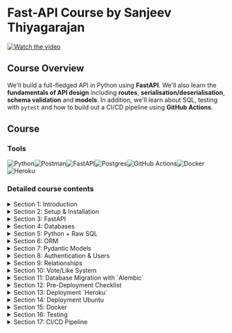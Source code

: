 # Fast-API Course by Sanjeev Thiyagarajan

[![Watch the video](https://img.youtube.com/vi/https://www.youtube.com/watch?v=0sOvCWFmrtA/default.jpg)](https://www.youtube.com/watch?v=0sOvCWFmrtA&t=605s)

## Course Overview

We'll build a full-fledged API in Python using **FastAPI**. We'll also learn the **fundamentals of API design** including **routes**, **serialisation/deserialisation**, **schema validation** and **models**. In addition, we'll learn about SQL, testing with `pytest` and how to build out a CI/CD pipeline using **GitHub Actions**.

## Course

### Tools

![Python](https://img.shields.io/badge/python-3670A0?style=for-the-badge&logo=python&logoColor=ffdd54)![Postman](https://img.shields.io/badge/Postman-FF6C37?style=for-the-badge&logo=postman&logoColor=white)![FastAPI](https://img.shields.io/badge/FastAPI-005571?style=for-the-badge&logo=fastapi)![Postgres](https://img.shields.io/badge/postgres-%23316192.svg?style=for-the-badge&logo=postgresql&logoColor=white)![GitHub Actions](https://img.shields.io/badge/github%20actions-%232671E5.svg?style=for-the-badge&logo=githubactions&logoColor=white)![Docker](https://img.shields.io/badge/docker-%230db7ed.svg?style=for-the-badge&logo=docker&logoColor=white)![Heroku](https://img.shields.io/badge/heroku-%23430098.svg?style=for-the-badge&logo=heroku&logoColor=white)

### Detailed course contents

<details>
<summary>Section 1: Introduction</summary>

- [00:00](https://www.youtube.com/watch?v=0sOvCWFmrtA&t=0s) Intro
- [06:33](https://www.youtube.com/watch?v=0sOvCWFmrtA&t=393s) Project Overview

</details>
<details>
<summary>Section 2: Setup & Installation</summary>

- [11:22](https://www.youtube.com/watch?v=0sOvCWFmrtA&t=682s) Mac Python Installation
- [13:15](https://www.youtube.com/watch?v=0sOvCWFmrtA&t=795s) Mac VS Code install and setup
- [16:37](https://www.youtube.com/watch?v=0sOvCWFmrtA&t=997s) Windows Python Installation
- [18:30](https://www.youtube.com/watch?v=0sOvCWFmrtA&t=1110s) Windows VS Code install and setup
- [22:11](https://www.youtube.com/watch?v=0sOvCWFmrtA&t=1331s) Python virtual Env Basics
- [24:35](https://www.youtube.com/watch?v=0sOvCWFmrtA&t=1475s) Virtual Env on windows
- [28:56](https://www.youtube.com/watch?v=0sOvCWFmrtA&t=1736s) Virtual Env on Mac

</details>
<details>
<summary>Section 3: FastAPI</summary>

- [34:17](https://www.youtube.com/watch?v=0sOvCWFmrtA&t=2057s) Install dependencies w/ pip
- [36:21](https://www.youtube.com/watch?v=0sOvCWFmrtA&t=2181s) Starting FastAPI
- [39:23](https://www.youtube.com/watch?v=0sOvCWFmrtA&t=2363s) Path Operations
- [53:22](https://www.youtube.com/watch?v=0sOvCWFmrtA&t=3202s) Intro `postman`
- [57:34](https://www.youtube.com/watch?v=0sOvCWFmrtA&t=3454s) HTTP Requests
- [1:07:29](https://www.youtube.com/watch?v=0sOvCWFmrtA&t=4049s) Schema Validation with Pydantic
- [1:22:45](https://www.youtube.com/watch?v=0sOvCWFmrtA&t=4965s) CRUD Operations
- [1:29:44](https://www.youtube.com/watch?v=0sOvCWFmrtA&t=5384s) Storing in Array
- [1:34:06](https://www.youtube.com/watch?v=0sOvCWFmrtA&t=5646s) Creating
- [1:38:15](https://www.youtube.com/watch?v=0sOvCWFmrtA&t=5895s) Postman Collections & saving requests
- [1:39:47](https://www.youtube.com/watch?v=0sOvCWFmrtA&t=5987s) Retrieve One
- [1:48:10](https://www.youtube.com/watch?v=0sOvCWFmrtA&t=6490s) Path order Matters
- [1:52:46](https://www.youtube.com/watch?v=0sOvCWFmrtA&t=6766s) Changing response Status Codes
- [2:01:49](https://www.youtube.com/watch?v=0sOvCWFmrtA&t=7309s) Deleting
- [2:10:31](https://www.youtube.com/watch?v=0sOvCWFmrtA&t=7831s) Updating
- [2:18:02](https://www.youtube.com/watch?v=0sOvCWFmrtA&t=8282s) Automatic Documentation
- [2:21:34](https://www.youtube.com/watch?v=0sOvCWFmrtA&t=8494s) Python packages

</details>
<details>
<summary>Section 4: Databases</summary>

- [2:24:11](https://www.youtube.com/watch?v=0sOvCWFmrtA&t=8651s) Database Intro
- [2:28:54](https://www.youtube.com/watch?v=0sOvCWFmrtA&t=8934s) Postgres Windows Install
- [2:31:28](https://www.youtube.com/watch?v=0sOvCWFmrtA&t=9088s) Postgres Mac Install
- [2:34:26](https://www.youtube.com/watch?v=0sOvCWFmrtA&t=9266s) Database Schema & Tables
- [2:44:35](https://www.youtube.com/watch?v=0sOvCWFmrtA&t=9875s) Managing Postgres with PgAdmin GUI
- [3:12:10](https://www.youtube.com/watch?v=0sOvCWFmrtA&t=11530s) Your first SQL Query
- [3:19:43](https://www.youtube.com/watch?v=0sOvCWFmrtA&t=11983s) Filter results with - "where"
- [3:22:55](https://www.youtube.com/watch?v=0sOvCWFmrtA&t=12175s) SQL Operators
- [3:26:38](https://www.youtube.com/watch?v=0sOvCWFmrtA&t=12398s) IN
- [3:28:07](https://www.youtube.com/watch?v=0sOvCWFmrtA&t=12487s) Pattern matching with LIKE
- [3:31:59](https://www.youtube.com/watch?v=0sOvCWFmrtA&t=12719s) Ordering Results
- [3:36:27](https://www.youtube.com/watch?v=0sOvCWFmrtA&t=12987s) LIMIT & OFFSET
- [3:39:21](https://www.youtube.com/watch?v=0sOvCWFmrtA&t=13161s) Modifying Data

</details>
<details>
<summary>Section 5: Python + Raw SQL</summary>

- [3:53:48](https://www.youtube.com/watch?v=0sOvCWFmrtA&t=14028s) Setup App Database
- [3:58:21](https://www.youtube.com/watch?v=0sOvCWFmrtA&t=14301s) Connecting to database w/ Python
- [4:08:00](https://www.youtube.com/watch?v=0sOvCWFmrtA&t=14880s) Database CRUD

</details>
<details>
<summary>Section 6: ORM</summary>

- [4:31:18](https://www.youtube.com/watch?v=0sOvCWFmrtA&t=16278s) ORM intro
- [4:35:33](https://www.youtube.com/watch?v=0sOvCWFmrtA&t=16533s) `SQLALCHEMY` setup
- [4:55:25](https://www.youtube.com/watch?v=0sOvCWFmrtA&t=17725s) Adding CreatedAt Column
- [5:00:59](https://www.youtube.com/watch?v=0sOvCWFmrtA&t=18059s) Get All
- [5:07:55](https://www.youtube.com/watch?v=0sOvCWFmrtA&t=18475s) Create
- [5:15:50](https://www.youtube.com/watch?v=0sOvCWFmrtA&t=18950s) Get by ID
- [5:19:50](https://www.youtube.com/watch?v=0sOvCWFmrtA&t=19190s) Delete
- [5:22:31](https://www.youtube.com/watch?v=0sOvCWFmrtA&t=19351s) Update

</details>
<details>
<summary>Section 7: Pydantic Models</summary>

- [5:28:21](https://www.youtube.com/watch?v=0sOvCWFmrtA&t=19701s) `Pydantic` vs ORM Models
- [5:32:21](https://www.youtube.com/watch?v=0sOvCWFmrtA&t=19941s) `Pydantic` Models Deep Dive
- [5:38:57](https://www.youtube.com/watch?v=0sOvCWFmrtA&t=20337s) Response Model

</details>
<details>
<summary>Section 8: Authentication & Users</summary>

- [5:50:08](https://www.youtube.com/watch?v=0sOvCWFmrtA&t=21008s) Creating Users Table
- [5:54:50](https://www.youtube.com/watch?v=0sOvCWFmrtA&t=21290s) User Registration Path Operation
- [6:03:27](https://www.youtube.com/watch?v=0sOvCWFmrtA&t=21807s) Hashing Passwords
- [6:08:49](https://www.youtube.com/watch?v=0sOvCWFmrtA&t=22129s) Refactor Hashing Logic
- [6:10:32](https://www.youtube.com/watch?v=0sOvCWFmrtA&t=22232s) Get User by ID
- [6:17:13](https://www.youtube.com/watch?v=0sOvCWFmrtA&t=22633s) FastAPI Routers
- [6:27:34](https://www.youtube.com/watch?v=0sOvCWFmrtA&t=23254s) Router Prefix
- [6:30:31](https://www.youtube.com/watch?v=0sOvCWFmrtA&t=23431s) Router Tags
- [6:32:49](https://www.youtube.com/watch?v=0sOvCWFmrtA&t=23569s) JWT Token Basics
- [6:47:03](https://www.youtube.com/watch?v=0sOvCWFmrtA&t=24423s) Login Process
- [7:00:44](https://www.youtube.com/watch?v=0sOvCWFmrtA&t=25244s) Creating Token
- [7:09:58](https://www.youtube.com/watch?v=0sOvCWFmrtA&t=25798s) OAuth2 PasswordRequestForm
- [7:13:23](https://www.youtube.com/watch?v=0sOvCWFmrtA&t=26003s) Verify user is Logged In
- [7:25:21](https://www.youtube.com/watch?v=0sOvCWFmrtA&t=26721s) Fixing Bugs
- [7:27:59](https://www.youtube.com/watch?v=0sOvCWFmrtA&t=26879s) Protecting Routes
- [7:36:17](https://www.youtube.com/watch?v=0sOvCWFmrtA&t=27377s) Test Expired Token
- [7:38:13](https://www.youtube.com/watch?v=0sOvCWFmrtA&t=27493s) Fetching User in Protected Routes
- [7:42:44](https://www.youtube.com/watch?v=0sOvCWFmrtA&t=27764s) Postman advanced Features

</details>
<details>
<summary>Section 9: Relationships</summary>

- [7:50:33](https://www.youtube.com/watch?v=0sOvCWFmrtA&t=28233s) SQL Relationship Basics
- [7:54:59](https://www.youtube.com/watch?v=0sOvCWFmrtA&t=28499s) Postgres Foreign Keys
- [8:07:20](https://www.youtube.com/watch?v=0sOvCWFmrtA&t=29240s) `SQLAlchemy` Foreign Keys
- [8:13:40](https://www.youtube.com/watch?v=0sOvCWFmrtA&t=29620s) Update Schema to include User
- [8:17:59](https://www.youtube.com/watch?v=0sOvCWFmrtA&t=29879s) Assigning Owner id when creating new
- [8:21:01](https://www.youtube.com/watch?v=0sOvCWFmrtA&t=30061s) Delete and Update only your own
- [8:27:48](https://www.youtube.com/watch?v=0sOvCWFmrtA&t=30468s) Only Retrieving Logged in User's
- [8:33:37](https://www.youtube.com/watch?v=0sOvCWFmrtA&t=30817s) `SQLAlchemy` Relationships
- [8:38:32](https://www.youtube.com/watch?v=0sOvCWFmrtA&t=31112s) Query Parameters
- [8:50:46](https://www.youtube.com/watch?v=0sOvCWFmrtA&t=31846s) Cleanup our `main.py` file
- [8:53:53](https://www.youtube.com/watch?v=0sOvCWFmrtA&t=32033s) Env Variables

</details>
<details>
<summary>Section 10: Vote/Like System</summary>

- [9:21:20](https://www.youtube.com/watch?v=0sOvCWFmrtA&t=33680s) Vote/Like Theory
- [9:26:36](https://www.youtube.com/watch?v=0sOvCWFmrtA&t=33996s) Votes Table
- [9:31:33](https://www.youtube.com/watch?v=0sOvCWFmrtA&t=34293s) Votes `SQLAlchemy`
- [9:34:11](https://www.youtube.com/watch?v=0sOvCWFmrtA&t=34451s) Votes Route
- [9:52:31](https://www.youtube.com/watch?v=0sOvCWFmrtA&t=35551s) SQL Joins
- [10:15:26](https://www.youtube.com/watch?v=0sOvCWFmrtA&t=36926s) Joins in `SQLAlchemy`
- [10:28:21](https://www.youtube.com/watch?v=0sOvCWFmrtA&t=37701s) Get One with Joins

</details>
<details>
<summary>Section 11: Database Migration with `Alembic`</summary>

- [10:30:18](https://www.youtube.com/watch?v=0sOvCWFmrtA&t=37818s) What is a database migration tool
- [10:33:45](https://www.youtube.com/watch?v=0sOvCWFmrtA&t=38025s) Alembic Setup
- [11:13:50](https://www.youtube.com/watch?v=0sOvCWFmrtA&t=40430s) Disable `SQLAlchemy` create Engine

</details>
<details>
<summary>Section 12: Pre-Deployment Checklist</summary>

- [11:14:28](https://www.youtube.com/watch?v=0sOvCWFmrtA&t=40468s) What is CORS?
- [11:23:38](https://www.youtube.com/watch?v=0sOvCWFmrtA&t=41018s) Git PreReqs
- [11:27:40](https://www.youtube.com/watch?v=0sOvCWFmrtA&t=41260s) Git Install
- [11:29:23](https://www.youtube.com/watch?v=0sOvCWFmrtA&t=41363s) Github

</details>
<details>
<summary>Section 13: Deployment `Heroku`</summary>

- [11:34:39](https://www.youtube.com/watch?v=0sOvCWFmrtA&t=41679s) Heroku intro
- [11:35:40](https://www.youtube.com/watch?v=0sOvCWFmrtA&t=41740s) Create Heroku App
- [11:40:21](https://www.youtube.com/watch?v=0sOvCWFmrtA&t=42021s) Heroku `procfile`
- [11:44:59](https://www.youtube.com/watch?v=0sOvCWFmrtA&t=42299s) Adding a Postgres database
- [11:48:42](https://www.youtube.com/watch?v=0sOvCWFmrtA&t=42522s) Env Variables in Heroku
[11:58:59](https://www.youtube.com/watch?v=0sOvCWFmrtA&t=43139s) Alembic migrations on Heroku Postgres instance
- [12:02:52](https://www.youtube.com/watch?v=0sOvCWFmrtA&t=43372s) Pushing changed to production

</details>
<details>
<summary>Section 14: Deployment Ubuntu</summary>

- [12:05:04](https://www.youtube.com/watch?v=0sOvCWFmrtA&t=43504s) Create an Ubuntu VM
- [12:08:04](https://www.youtube.com/watch?v=0sOvCWFmrtA&t=43684s) Update packages
- [12:10:47](https://www.youtube.com/watch?v=0sOvCWFmrtA&t=43847s) Install Python
- [12:12:21](https://www.youtube.com/watch?v=0sOvCWFmrtA&t=43941s) Install Postgres & setup password
- [12:17:28](https://www.youtube.com/watch?v=0sOvCWFmrtA&t=44248s) Postgres Config
[12:24:50](https://www.youtube.com/watch?v=0sOvCWFmrtA&t=44690s) Create new user and setup python evironment
- [12:34:06](https://www.youtube.com/watch?v=0sOvCWFmrtA&t=45246s) Env Variables
- [12:42:24](https://www.youtube.com/watch?v=0sOvCWFmrtA&t=45744s) Alembic migrations on production database
- [12:45:57](https://www.youtube.com/watch?v=0sOvCWFmrtA&t=45957s) Gunicorn
- [12:54:12](https://www.youtube.com/watch?v=0sOvCWFmrtA&t=46452s) Creating a Systemd service
- [13:04:45](https://www.youtube.com/watch?v=0sOvCWFmrtA&t=47085s) NGINX
- [13:10:45](https://www.youtube.com/watch?v=0sOvCWFmrtA&t=47445s) Setting up Domain name
- [13:15:19](https://www.youtube.com/watch?v=0sOvCWFmrtA&t=47719s) SSL/HTTPS
- [13:19:31](https://www.youtube.com/watch?v=0sOvCWFmrtA&t=47971s) NGINX enable
- [13:20:06](https://www.youtube.com/watch?v=0sOvCWFmrtA&t=48006s) Firewall
- [13:23:47](https://www.youtube.com/watch?v=0sOvCWFmrtA&t=48227s) Pushing code changes to Production

</details>
<details>
<summary>Section 15: Docker</summary>

- [13:26:09](https://www.youtube.com/watch?v=0sOvCWFmrtA&t=48369s) Dockerfile
- [13:38:39](https://www.youtube.com/watch?v=0sOvCWFmrtA&t=49119s) Docker Compose
- [13:48:34](https://www.youtube.com/watch?v=0sOvCWFmrtA&t=49714s) Postgres Container
- [13:56:22](https://www.youtube.com/watch?v=0sOvCWFmrtA&t=50182s) Bind Mounts
- [14:03:39](https://www.youtube.com/watch?v=0sOvCWFmrtA&t=50619s) Dockerhub
- [14:08:08](https://www.youtube.com/watch?v=0sOvCWFmrtA&t=50888s) Production vs Development

</details>
<details>
<summary>Section 16: Testing</summary>

- [14:14:51](https://www.youtube.com/watch?v=0sOvCWFmrtA&t=51291s) Testing Intro
- [14:17:19](https://www.youtube.com/watch?v=0sOvCWFmrtA&t=51439s) Writing your first test
- [14:30:22](https://www.youtube.com/watch?v=0sOvCWFmrtA&t=52222s) The `-s` & `-v` flags
- [14:31:44](https://www.youtube.com/watch?v=0sOvCWFmrtA&t=52304s) Testing more functions
- [14:35:29](https://www.youtube.com/watch?v=0sOvCWFmrtA&t=52529s) Parametrize
- [14:40:21](https://www.youtube.com/watch?v=0sOvCWFmrtA&t=52821s) Testing Classes
- [14:48:37](https://www.youtube.com/watch?v=0sOvCWFmrtA&t=53317s) Fixtures
- [14:55:40](https://www.youtube.com/watch?v=0sOvCWFmrtA&t=53740s) Combining Fixtures + Parametrize
- [14:59:13](https://www.youtube.com/watch?v=0sOvCWFmrtA&t=53953s) Testing Exceptions
- [15:06:07](https://www.youtube.com/watch?v=0sOvCWFmrtA&t=54367s) FastAPI TestClient
- [15:14:26](https://www.youtube.com/watch?v=0sOvCWFmrtA&t=54866s) Pytest flags
- [15:17:31](https://www.youtube.com/watch?v=0sOvCWFmrtA&t=55051s) Test create user
- [15:25:23](https://www.youtube.com/watch?v=0sOvCWFmrtA&t=55523s) Setup testing database
- [15:36:47](https://www.youtube.com/watch?v=0sOvCWFmrtA&t=56207s) Create & destroy database after each test
- [15:44:18](https://www.youtube.com/watch?v=0sOvCWFmrtA&t=56658s) More Fixtures to handle database interaction
- [15:50:35](https://www.youtube.com/watch?v=0sOvCWFmrtA&t=57035s) Trailing slashes in path
- [15:53:12](https://www.youtube.com/watch?v=0sOvCWFmrtA&t=57192s) Fixture scope
- [16:07:50](https://www.youtube.com/watch?v=0sOvCWFmrtA&t=58070s) Test user fixture
- [16:14:40](https://www.youtube.com/watch?v=0sOvCWFmrtA&t=58480s) Test/validate token
- [16:18:59](https://www.youtube.com/watch?v=0sOvCWFmrtA&t=58739s) `Conftest.py`
- [16:22:09](https://www.youtube.com/watch?v=0sOvCWFmrtA&t=58929s) Testing

</details>
<details>
<summary>Section 17: CI/CD Pipeline</summary>

- [17:34:15](https://www.youtube.com/watch?v=0sOvCWFmrtA&t=63255s) CI/CD intro
- [17:43:29](https://www.youtube.com/watch?v=0sOvCWFmrtA&t=63809s) Github Actions
- [17:49:32](https://www.youtube.com/watch?v=0sOvCWFmrtA&t=64172s) Creating Jobs
- [17:57:38](https://www.youtube.com/watch?v=0sOvCWFmrtA&t=64658s) setup python/dependencies/pytest
- [18:06:14](https://www.youtube.com/watch?v=0sOvCWFmrtA&t=65174s) Env variables
- [18:11:19](https://www.youtube.com/watch?v=0sOvCWFmrtA&t=65479s) Github Secrets
- [18:18:14](https://www.youtube.com/watch?v=0sOvCWFmrtA&t=65894s) Testing database
- [18:23:42](https://www.youtube.com/watch?v=0sOvCWFmrtA&t=66222s) Building Docker images
- [18:34:33](https://www.youtube.com/watch?v=0sOvCWFmrtA&t=66873s) Deploy to heroku
- [18:49:10](https://www.youtube.com/watch?v=0sOvCWFmrtA&t=67750s) Failing tests in pipeline
- [18:52:18](https://www.youtube.com/watch?v=0sOvCWFmrtA&t=67938s) Deploy to Ubuntu

</details>
